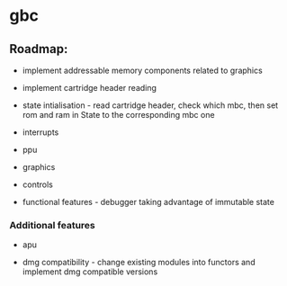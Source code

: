 # gbc


## Roadmap:

 - implement addressable memory components related to graphics

 - implement cartridge header reading

 - state intialisation - read cartridge header, check which mbc, then set rom and
   ram in State to the corresponding mbc one

 - interrupts

 - ppu

 - graphics

 - controls

 - functional features - debugger taking advantage of immutable state

 ### Additional features

 - apu

 - dmg compatibility - change existing modules into functors and implement
   dmg compatible versions
